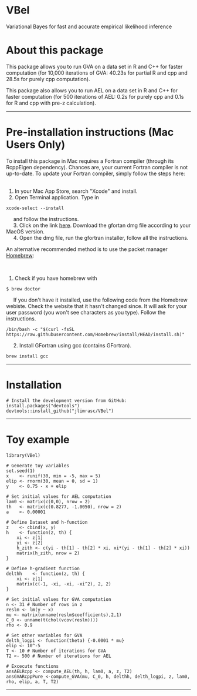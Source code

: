# VBel

Variational Bayes for fast and accurate empirical likelihood inference

# About this package

This package allows you to run GVA on a data set in R and C++ for faster computation 
(for 10,000 iterations of GVA: 40.23s for partial R and cpp and 28.5s for purely cpp computation).

This package also allows you to run AEL on a data set in R and C++ for faster computation 
(for 500 iterations of AEL: 0.2s for purely cpp and 0.1s for R and cpp with pre-z calculation).

* * *

# Pre-installation instructions (Mac Users Only)
To install this package in Mac requires a Fortran compiler (through its RcppEigen dependency).
Chances are, your current Fortran compiler is not up-to-date. To update your Fortran compiler, simply follow the steps here: <br />
&nbsp;

1. In your Mac App Store, search "Xcode" and install. <br />
2. Open Terminal application. Type in

```{eval=FALSE}
xcode-select --install
```
&nbsp; &nbsp;&nbsp;
and follow the instructions.<br />
&nbsp; &nbsp;&nbsp;
3. Click on the link [here](https://github.com/fxcoudert/gfortran-for-macOS/releases). Download the gfortan dmg file according to your MacOS version. <br />
&nbsp; &nbsp;&nbsp;
4. Open the dmg file, run the gfortran installer, follow all the instructions.

An alternative recommended method is to use the packet manager [Homebrew](https://docs.brew.sh/Installation):

&nbsp;
1. Check if you have homebrew with
```{eval=FALSE}
$ brew doctor
```
&nbsp; &nbsp;&nbsp;
If you don't have it installed, use the following code from the Homebrew webiste. Check the website that it hasn't changed since.
It will ask for your user password (you won't see characters as you type). Follow the instructions.
```{eval=FALSE}
/bin/bash -c "$(curl -fsSL https://raw.githubusercontent.com/Homebrew/install/HEAD/install.sh)"
```
&nbsp; &nbsp;&nbsp;
2. Install GFortran using gcc (contains GFortran).
```{eval=FALSE}
brew install gcc
```

* * *

# Installation
```{r}
# Install the development version from GitHub:
install.packages("devtools")
devtools::install_github("jlimrasc/VBel")
```

* * *

# Toy example
```{r}
library(VBel)

# Generate toy variables
set.seed(1)
x    <- runif(30, min = -5, max = 5)
elip <- rnorm(30, mean = 0, sd = 1)
y    <- 0.75 - x + elip

# Set initial values for AEL computation
lam0 <- matrix(c(0,0), nrow = 2)
th   <- matrix(c(0.8277, -1.0050), nrow = 2)
a    <- 0.00001

# Define Dataset and h-function
z    <- cbind(x, y)
h    <- function(z, th) {
    xi <- z[1]
    yi <- z[2]
    h_zith <- c(yi - th[1] - th[2] * xi, xi*(yi - th[1] - th[2] * xi))
    matrix(h_zith, nrow = 2)
}

# Define h-gradient function
delthh    <- function(z, th) {
    xi <- z[1]
    matrix(c(-1, -xi, -xi, -xi^2), 2, 2)
}

# Set initial values for GVA computation
n <- 31 # Number of rows in z
reslm <- lm(y ~ x)
mu <- matrix(unname(reslm$coefficients),2,1)
C_0 <- unname(t(chol(vcov(reslm))))
rho <- 0.9

# Set other variables for GVA
delth_logpi <- function(theta) {-0.0001 * mu}
elip <- 10^-5
T <- 10 # Number of iterations for GVA
T2 <- 500 # Number of iterations for AEL

# Excecute functions
ansAELRcpp <- compute_AEL(th, h, lam0, a, z, T2)
ansGVARcppPure <-compute_GVA(mu, C_0, h, delthh, delth_logpi, z, lam0, rho, elip, a, T, T2)
```

* * *